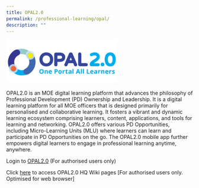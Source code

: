 ```yaml
---
title: OPAL2.0
permalink: /professional-learning/opal/
description: ""
---
```

<img style="width:300px;" src="/images/opal2-logo.png">

OPAL2.0 is an MOE digital learning platform that advances the philosophy of Professional Development (PD) Ownership and Leadership. It is a digital learning platform for all MOE officers that is designed primarily for personalised and collaborative learning. It fosters a vibrant and dynamic learning ecosystem comprising learners, content, applications, and tools for learning and networking. OPAL2.0 offers various PD Opportunities, including Micro-Learning Units (MLU) where learners can learn and participate in PD Opportunities on the go. The OPAL2.0 mobile app further empowers digital learners to engage in professional learning anytime, anywhere.

Login to [OPAL2.0](https://idm.opal2.moe.edu.sg/) (For authorised users only)

Click  [here](https://go.gov.sg/opal2pt0hqwikis) to access OPAL2.0 HQ Wiki pages [For authorised users only. Optimised for web browser]